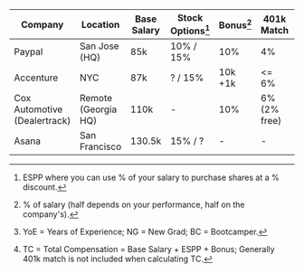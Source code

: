 Company | Location | Base Salary | Stock Options[^1] | Bonus[^2] | 401k Match | YoE[^3] | TC[^4]
------- | -------- | ----------- | ----------------- | ----- | -------------- | ------- | ---------------------------
Paypal | San Jose (HQ) | 85k | 10% / 15% | 10% | 4% | NG | ~95k
Accenture | NYC | 87k | ? / 15% | 10k +1k | <= 6% | NG | 98k
Cox Automotive (Dealertrack) | Remote (Georgia HQ) | 110k | - | 10% | 6% (2% free) | ~2 | ~120k
Asana | San Francisco | 130.5k | 15% / ? | - | - | BC | 130.5k

[^1]: ESPP where you can use % of your salary to purchase shares at a % discount.
[^2]: % of salary (half depends on your performance, half on the company's).
[^3]: YoE = Years of Experience; NG = New Grad; BC = Bootcamper.
[^4]: TC = Total Compensation = Base Salary + ESPP + Bonus; Generally 401k match is not included when calculating TC.
